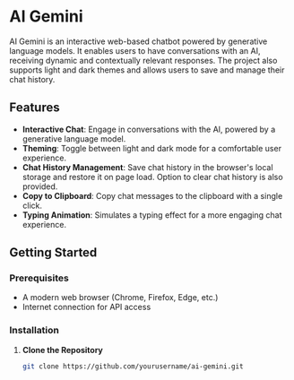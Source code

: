 # AI Gemini

AI Gemini is an interactive web-based chatbot powered by generative language models. It enables users to have conversations with an AI, receiving dynamic and contextually relevant responses. The project also supports light and dark themes and allows users to save and manage their chat history.

## Features

- **Interactive Chat**: Engage in conversations with the AI, powered by a generative language model.
- **Theming**: Toggle between light and dark mode for a comfortable user experience.
- **Chat History Management**: Save chat history in the browser's local storage and restore it on page load. Option to clear chat history is also provided.
- **Copy to Clipboard**: Copy chat messages to the clipboard with a single click.
- **Typing Animation**: Simulates a typing effect for a more engaging chat experience.

## Getting Started

### Prerequisites

- A modern web browser (Chrome, Firefox, Edge, etc.)
- Internet connection for API access

### Installation

1. **Clone the Repository**

   ```bash
   git clone https://github.com/yourusername/ai-gemini.git
